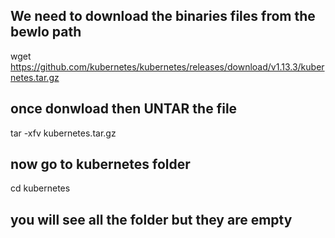 ## We need to download the binaries files from the bewlo path 

wget https://github.com/kubernetes/kubernetes/releases/download/v1.13.3/kubernetes.tar.gz 


## once donwload then UNTAR  the file

tar -xfv kubernetes.tar.gz

## now go to kubernetes folder 

cd kubernetes

## you will see all the folder but they are empty 


